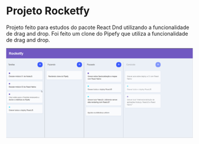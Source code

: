 # Projeto Rocketfy

Projeto feito para estudos do pacote React Dnd utilizando a funcionalidade de drag and drop. Foi feito um clone do Pipefy que utiliza a funcionalidade de drag and drop.

<img src="./src/assets/rocketfy.gif">
